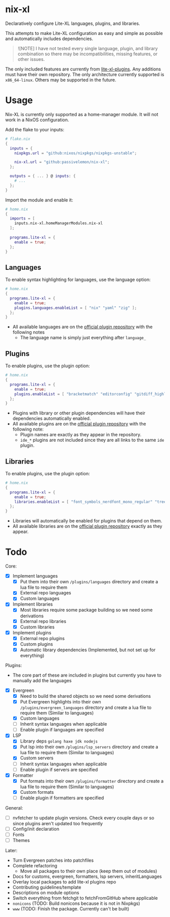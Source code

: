 # nix-xl

Declaratively configure Lite-XL languages, plugins, and libraries.

This attempts to make Lite-XL configuration as easy and simple as possible and automatically includes dependencies.

>![NOTE]
> I have not tested every single language, plugin, and library combination so there may be incompatibilities, missing features, or other issues.

The only included features are currently from [lite-xl-plugins](https://github.com/lite-xl/lite-xl-plugins). Any additions must have their own repository.
The only architecture currently supported is `x86_64-linux`. Others may be supported in the future.

# Usage
Nix-XL is currently only supported as a home-manager module. It will not work in a NixOS configuration.

Add the flake to your inputs:
```nix
# flake.nix
{
  inputs = {
    nixpkgs.url = "github:nixos/nixpkgs/nixpkgs-unstable";

    nix-xl.url = "github:passivelemon/nix-xl";
  };

  outputs = { ... } @ inputs: {
    # ...
  };
}
```

Import the module and enable it:
```nix
# home.nix
{
  imports = [
    inputs.nix-xl.homeManagerModules.nix-xl
  ];
  
  programs.lite-xl = {
    enable = true;
  };
}
```

## Languages
To enable syntax highlighting for languages, use the language option:
```nix
# home.nix
{
  programs.lite-xl = {
    enable = true;
    plugins.languages.enableList = [ "nix" "yaml" "zig" ];
  };
}
```
- All available languages are on the [official plugin repository](https://github.com/lite-xl/lite-xl-plugins?tab=readme-ov-file#languages) with the following notes
  - The language name is simply just everything after `language_`

## Plugins
To enable plugins, use the plugin option:
```nix
# home.nix
{
  programs.lite-xl = {
    enable = true;
    plugins.enableList = [ "bracketmatch" "editorconfig" "gitdiff_highlight" "treeview-extender" ];
  };
}
```
- Plugins with library or other plugin dependencies will have their dependencies automatically enabled.
- All available plugins are on the [official plugin repository](https://github.com/lite-xl/lite-xl-plugins?tab=readme-ov-file#plugins) with the following note:
  - Plugin names are exactly as they appear in the repository.
  - `ide_*` plugins are not included since they are all links to the same `ide` plugin.

## Libraries
To enable plugins, use the plugin option:
```nix
# home.nix
{
  programs.lite-xl = {
    enable = true;
    libraries.enableList = [ "font_symbols_nerdfont_mono_regular" "tree_sitter" "widget" ];
  };
}
```
- Libraries will automatically be enabled for plugins that depend on them.
- All available libraries are on the [official plugin repository](https://github.com/lite-xl/lite-xl-plugins?tab=readme-ov-file#libraries) exactly as they appear.

# Todo
Core:
- [x] Implement languages
  - [x] Put them into their own `/plugins/languages` directory and create a lua file to require them
  - [x] External repo languages
  - [x] Custom languages

- [x] Implement libraries
  - [x] Most libraries require some package building so we need some derivations
  - [x] External repo libraries
  - [x] Custom libraries

- [x] Implement plugins
  - [x] External repo plugins
  - [x] Custom plugins
  - [x] Automatic library dependencies (Implemented, but not set up for everything)

Plugins:
- The core part of these are included in plugins but currently you have to manually add the languages
- [x] Evergreen
  - [x] Need to build the shared objects so we need some derivations
  - [x] Put Evergreen highlights into their own `/plugins/evergreen_languages` directory and create a lua file to require them (Similar to languages)
  - [x] Custom languages
  - [ ] Inherit syntax languages when applicable
  - [ ] Enable plugin if languages are specified

- [x] LSP
  - [x] Library deps `golang haxe jdk nodejs`
  - [x] Put lsp into their own `/plugins/lsp_servers` directory and create a lua file to require them (Similar to languages)
  - [x] Custom servers
  - [ ] Inherit syntax languages when applicable
  - [ ] Enable plugin if servers are specified

- [x] Formatter
  - [x] Put formats into their own `/plugins/formatter` directory and create a lua file to require them (Similar to languages)
  - [x] Custom formats
  - [ ] Enable plugin if formatters are specified

General:
- [ ] nvfetcher to update plugin versions. Check every couple days or so since plugins aren't updated too frequently
- [ ] Config/init declaration
- [ ] Fonts
- [ ] Themes

Later:
- Turn Evergreen patches into patchfiles
- Complete refactoring
  - Move all packages to their own place (keep them out of modules)
- Docs for customs, evergreen, formatters, lsp servers, inheritLanguages
- Overlay local packages to add lite-xl plugins repo
- Contributing guidelines/template
- Descriptions on module options
- Switch everything from fetchgit to fetchFromGitHub where applicable
- `nonicons` (TODO: Build nonicons because it is not in Nixpkgs)
- `www` (TODO: Finish the package. Currently can't be built)


